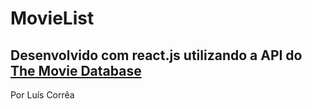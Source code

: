 # MovieList

## Desenvolvido com react.js utilizando a API do [The Movie Database](https://developer.themoviedb.org/docs)

Por Luís Corrêa